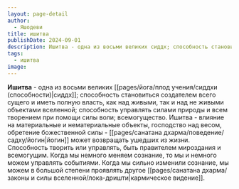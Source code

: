```yaml
---
layout: page-detail
author:
  - Яшодеви
title: ишитва
publishDate: 2024-09-01
description: Ишитва - одна из восьми великих сиддх; способность становиться создателем всего сущего и иметь полную власть, как над живыми, так и над не живыми объектами вселенной; способность управлять силами природы и всем творением при помощи силы воли; всемогущество.
tags:
  - ишитва
image:
---
```

**Ишитва** - одна из восьми великих [[pages/йога/плод учения/сиддхи (способности)|сиддх]]; способность становиться создателем всего сущего и иметь полную власть, как над живыми, так и над не живыми объектами вселенной; способность управлять силами природы и всем творением при помощи силы воли; всемогущество.
Ишитва - влияние на материальные и нематериальные объекты, господство над весом, обретение божественной силы - [[pages/санатана дхарма/поведение/садху/йогин|йогин]] может возвращать ушедших из жизни. Способность творить или управлять, быть правителем мироздания и всемогущим. Когда мы немного меняем сознание, то мы и немного можем управлять событиями. Когда мы сильно изменили сознание, мы можем в большой степени проявлять другое [[pages/санатана дхарма/законы и силы вселенной/лока-дришти|кармическое видение]].

